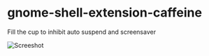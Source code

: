 # gnome-shell-extension-caffeine

Fill the cup to inhibit auto suspend and screensaver

![Screeshot](https://github.com/eonpatapon/gnome-shell-extension-caffeine/raw/master/screenshot.png)
